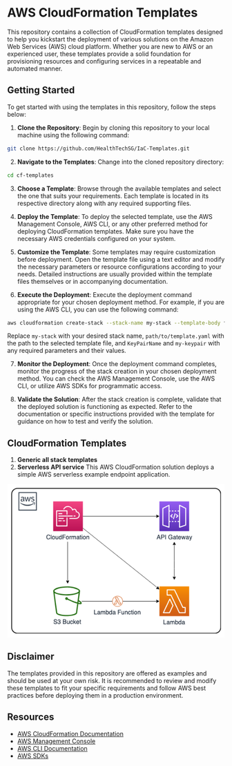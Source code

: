 # AWS CloudFormation Templates

This repository contains a collection of CloudFormation templates designed to help you kickstart the deployment of various solutions on the Amazon Web Services (AWS) cloud platform. Whether you are new to AWS or an experienced user, these templates provide a solid foundation for provisioning resources and configuring services in a repeatable and automated manner.

## Getting Started

To get started with using the templates in this repository, follow the steps below:

1. **Clone the Repository**: Begin by cloning this repository to your local machine using the following command:

```bash
git clone https://github.com/HealthTechSG/IaC-Templates.git
```

2. **Navigate to the Templates**: Change into the cloned repository directory:

```bash
cd cf-templates
```

3. **Choose a Template**: Browse through the available templates and select the one that suits your requirements. Each template is located in its respective directory along with any required supporting files.

4. **Deploy the Template**: To deploy the selected template, use the AWS Management Console, AWS CLI, or any other preferred method for deploying CloudFormation templates. Make sure you have the necessary AWS credentials configured on your system.

5. **Customize the Template**: Some templates may require customization before deployment. Open the template file using a text editor and modify the necessary parameters or resource configurations according to your needs. Detailed instructions are usually provided within the template files themselves or in accompanying documentation.

6. **Execute the Deployment**: Execute the deployment command appropriate for your chosen deployment method. For example, if you are using the AWS CLI, you can use the following command:

```bash
aws cloudformation create-stack --stack-name my-stack --template-body file://path/to/template.yaml --parameters ParameterKey=KeyPairName,ParameterValue=my-keypair
```
Replace `my-stack` with your desired stack name, `path/to/template.yaml` with the path to the selected template file, and `KeyPairName` and `my-keypair` with any required parameters and their values.

7. **Monitor the Deployment**: Once the deployment command completes, monitor the progress of the stack creation in your chosen deployment method. You can check the AWS Management Console, use the AWS CLI, or utilize AWS SDKs for programmatic access.

8. **Validate the Solution**: After the stack creation is complete, validate that the deployed solution is functioning as expected. Refer to the documentation or specific instructions provided with the template for guidance on how to test and verify the solution.

## CloudFormation Templates

1. **Generic all stack templates**
2. **Serverless API service**
This AWS CloudFormation solution deploys a simple AWS serverless example endpoint application.
<img src="serverless-cft.png" alt="AWS Serverless" />

## Disclaimer

The templates provided in this repository are offered as examples and should be used at your own risk. It is recommended to review and modify these templates to fit your specific requirements and follow AWS best practices before deploying them in a production environment.

## Resources

- [AWS CloudFormation Documentation](https://docs.aws.amazon.com/cloudformation)
- [AWS Management Console](https://console.aws.amazon.com)
- [AWS CLI Documentation](https://awscli.amazonaws.com/v2/documentation)
- [AWS SDKs](https://aws.amazon.com/tools/)
